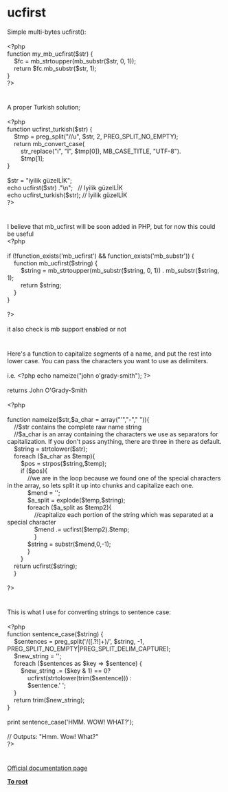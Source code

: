 # ucfirst




<div class="phpcode"><span class="html">
Simple multi-bytes ucfirst():<br><br><span class="default">&lt;?php<br></span><span class="keyword">function </span><span class="default">my_mb_ucfirst</span><span class="keyword">(</span><span class="default">$str</span><span class="keyword">) {<br>&#xA0; &#xA0; </span><span class="default">$fc </span><span class="keyword">= </span><span class="default">mb_strtoupper</span><span class="keyword">(</span><span class="default">mb_substr</span><span class="keyword">(</span><span class="default">$str</span><span class="keyword">, </span><span class="default">0</span><span class="keyword">, </span><span class="default">1</span><span class="keyword">));<br>&#xA0; &#xA0; return </span><span class="default">$fc</span><span class="keyword">.</span><span class="default">mb_substr</span><span class="keyword">(</span><span class="default">$str</span><span class="keyword">, </span><span class="default">1</span><span class="keyword">);<br>}<br></span><span class="default">?&gt;</span>
</span>
</div>
  

#


<div class="phpcode"><span class="html">
A proper Turkish solution;<br><br><span class="default">&lt;?php<br></span><span class="keyword">function </span><span class="default">ucfirst_turkish</span><span class="keyword">(</span><span class="default">$str</span><span class="keyword">) {<br>&#xA0; &#xA0; </span><span class="default">$tmp </span><span class="keyword">= </span><span class="default">preg_split</span><span class="keyword">(</span><span class="string">&quot;//u&quot;</span><span class="keyword">, </span><span class="default">$str</span><span class="keyword">, </span><span class="default">2</span><span class="keyword">, </span><span class="default">PREG_SPLIT_NO_EMPTY</span><span class="keyword">);<br>&#xA0; &#xA0; return </span><span class="default">mb_convert_case</span><span class="keyword">(<br>&#xA0; &#xA0; &#xA0; &#xA0; </span><span class="default">str_replace</span><span class="keyword">(</span><span class="string">&quot;i&quot;</span><span class="keyword">, </span><span class="string">&quot;&#x130;&quot;</span><span class="keyword">, </span><span class="default">$tmp</span><span class="keyword">[</span><span class="default">0</span><span class="keyword">]), </span><span class="default">MB_CASE_TITLE</span><span class="keyword">, </span><span class="string">&quot;UTF-8&quot;</span><span class="keyword">).<br>&#xA0; &#xA0; &#xA0; &#xA0; </span><span class="default">$tmp</span><span class="keyword">[</span><span class="default">1</span><span class="keyword">];<br>}<br><br></span><span class="default">$str </span><span class="keyword">= </span><span class="string">&quot;iyilik g&#xFC;zelL&#x130;K&quot;</span><span class="keyword">;<br>echo </span><span class="default">ucfirst</span><span class="keyword">(</span><span class="default">$str</span><span class="keyword">) .</span><span class="string">&quot;\n&quot;</span><span class="keyword">;&#xA0;&#xA0; </span><span class="comment">// Iyilik g&#xFC;zelL&#x130;K<br></span><span class="keyword">echo </span><span class="default">ucfirst_turkish</span><span class="keyword">(</span><span class="default">$str</span><span class="keyword">); </span><span class="comment">// &#x130;yilik g&#xFC;zelL&#x130;K<br></span><span class="default">?&gt;</span>
</span>
</div>
  

#


<div class="phpcode"><span class="html">
I believe that mb_ucfirst will be soon added in PHP, but for now this could be useful<br><span class="default">&lt;?php<br><br></span><span class="keyword">if (!</span><span class="default">function_exists</span><span class="keyword">(</span><span class="string">&apos;mb_ucfirst&apos;</span><span class="keyword">) &amp;&amp; </span><span class="default">function_exists</span><span class="keyword">(</span><span class="string">&apos;mb_substr&apos;</span><span class="keyword">)) {<br>&#xA0; &#xA0; function </span><span class="default">mb_ucfirst</span><span class="keyword">(</span><span class="default">$string</span><span class="keyword">) {<br>&#xA0; &#xA0; &#xA0; &#xA0; </span><span class="default">$string </span><span class="keyword">= </span><span class="default">mb_strtoupper</span><span class="keyword">(</span><span class="default">mb_substr</span><span class="keyword">(</span><span class="default">$string</span><span class="keyword">, </span><span class="default">0</span><span class="keyword">, </span><span class="default">1</span><span class="keyword">)) . </span><span class="default">mb_substr</span><span class="keyword">(</span><span class="default">$string</span><span class="keyword">, </span><span class="default">1</span><span class="keyword">);<br>&#xA0; &#xA0; &#xA0; &#xA0; return </span><span class="default">$string</span><span class="keyword">;<br>&#xA0; &#xA0; }<br>}<br><br></span><span class="default">?&gt;<br></span><br>it also check is mb support enabled or not</span>
</div>
  

#


<div class="phpcode"><span class="html">
Here&apos;s a function to capitalize segments of a name, and put the rest into lower case. You can pass the characters you want to use as delimiters.<br><br>i.e. <span class="default">&lt;?php </span><span class="keyword">echo </span><span class="default">nameize</span><span class="keyword">(</span><span class="string">&quot;john o&apos;grady-smith&quot;</span><span class="keyword">); </span><span class="default">?&gt;<br></span><br>returns John O&apos;Grady-Smith<br><br><span class="default">&lt;?php<br><br></span><span class="keyword">function </span><span class="default">nameize</span><span class="keyword">(</span><span class="default">$str</span><span class="keyword">,</span><span class="default">$a_char </span><span class="keyword">= array(</span><span class="string">&quot;&apos;&quot;</span><span class="keyword">,</span><span class="string">&quot;-&quot;</span><span class="keyword">,</span><span class="string">&quot; &quot;</span><span class="keyword">)){&#xA0; &#xA0; <br>&#xA0; &#xA0; </span><span class="comment">//$str contains the complete raw name string<br>&#xA0; &#xA0; //$a_char is an array containing the characters we use as separators for capitalization. If you don&apos;t pass anything, there are three in there as default.<br>&#xA0; &#xA0; </span><span class="default">$string </span><span class="keyword">= </span><span class="default">strtolower</span><span class="keyword">(</span><span class="default">$str</span><span class="keyword">);<br>&#xA0; &#xA0; foreach (</span><span class="default">$a_char </span><span class="keyword">as </span><span class="default">$temp</span><span class="keyword">){<br>&#xA0; &#xA0; &#xA0; &#xA0; </span><span class="default">$pos </span><span class="keyword">= </span><span class="default">strpos</span><span class="keyword">(</span><span class="default">$string</span><span class="keyword">,</span><span class="default">$temp</span><span class="keyword">);<br>&#xA0; &#xA0; &#xA0; &#xA0; if (</span><span class="default">$pos</span><span class="keyword">){<br>&#xA0; &#xA0; &#xA0; &#xA0; &#xA0; &#xA0; </span><span class="comment">//we are in the loop because we found one of the special characters in the array, so lets split it up into chunks and capitalize each one.<br>&#xA0; &#xA0; &#xA0; &#xA0; &#xA0; &#xA0; </span><span class="default">$mend </span><span class="keyword">= </span><span class="string">&apos;&apos;</span><span class="keyword">;<br>&#xA0; &#xA0; &#xA0; &#xA0; &#xA0; &#xA0; </span><span class="default">$a_split </span><span class="keyword">= </span><span class="default">explode</span><span class="keyword">(</span><span class="default">$temp</span><span class="keyword">,</span><span class="default">$string</span><span class="keyword">);<br>&#xA0; &#xA0; &#xA0; &#xA0; &#xA0; &#xA0; foreach (</span><span class="default">$a_split </span><span class="keyword">as </span><span class="default">$temp2</span><span class="keyword">){<br>&#xA0; &#xA0; &#xA0; &#xA0; &#xA0; &#xA0; &#xA0; &#xA0; </span><span class="comment">//capitalize each portion of the string which was separated at a special character<br>&#xA0; &#xA0; &#xA0; &#xA0; &#xA0; &#xA0; &#xA0; &#xA0; </span><span class="default">$mend </span><span class="keyword">.= </span><span class="default">ucfirst</span><span class="keyword">(</span><span class="default">$temp2</span><span class="keyword">).</span><span class="default">$temp</span><span class="keyword">;<br>&#xA0; &#xA0; &#xA0; &#xA0; &#xA0; &#xA0; &#xA0; &#xA0; }<br>&#xA0; &#xA0; &#xA0; &#xA0; &#xA0; &#xA0; </span><span class="default">$string </span><span class="keyword">= </span><span class="default">substr</span><span class="keyword">(</span><span class="default">$mend</span><span class="keyword">,</span><span class="default">0</span><span class="keyword">,-</span><span class="default">1</span><span class="keyword">);<br>&#xA0; &#xA0; &#xA0; &#xA0; &#xA0; &#xA0; }&#xA0; &#xA0; <br>&#xA0; &#xA0; &#xA0; &#xA0; }<br>&#xA0; &#xA0; return </span><span class="default">ucfirst</span><span class="keyword">(</span><span class="default">$string</span><span class="keyword">);<br>&#xA0; &#xA0; }<br><br></span><span class="default">?&gt;</span>
</span>
</div>
  

#


<div class="phpcode"><span class="html">
This is what I use for converting strings to sentence case:
<br>
<br><span class="default">&lt;?php
<br></span><span class="keyword">function </span><span class="default">sentence_case</span><span class="keyword">(</span><span class="default">$string</span><span class="keyword">) {
<br>&#xA0; &#xA0; </span><span class="default">$sentences </span><span class="keyword">= </span><span class="default">preg_split</span><span class="keyword">(</span><span class="string">&apos;/([.?!]+)/&apos;</span><span class="keyword">, </span><span class="default">$string</span><span class="keyword">, -</span><span class="default">1</span><span class="keyword">, </span><span class="default">PREG_SPLIT_NO_EMPTY</span><span class="keyword">|</span><span class="default">PREG_SPLIT_DELIM_CAPTURE</span><span class="keyword">);
<br>&#xA0; &#xA0; </span><span class="default">$new_string </span><span class="keyword">= </span><span class="string">&apos;&apos;</span><span class="keyword">;
<br>&#xA0; &#xA0; foreach (</span><span class="default">$sentences </span><span class="keyword">as </span><span class="default">$key </span><span class="keyword">=&gt; </span><span class="default">$sentence</span><span class="keyword">) {
<br>&#xA0; &#xA0; &#xA0; &#xA0; </span><span class="default">$new_string </span><span class="keyword">.= (</span><span class="default">$key </span><span class="keyword">&amp; </span><span class="default">1</span><span class="keyword">) == </span><span class="default">0</span><span class="keyword">?
<br>&#xA0; &#xA0; &#xA0; &#xA0; &#xA0; &#xA0; </span><span class="default">ucfirst</span><span class="keyword">(</span><span class="default">strtolower</span><span class="keyword">(</span><span class="default">trim</span><span class="keyword">(</span><span class="default">$sentence</span><span class="keyword">))) :
<br>&#xA0; &#xA0; &#xA0; &#xA0; &#xA0; &#xA0; </span><span class="default">$sentence</span><span class="keyword">.</span><span class="string">&apos; &apos;</span><span class="keyword">;
<br>&#xA0; &#xA0; }
<br>&#xA0; &#xA0; return </span><span class="default">trim</span><span class="keyword">(</span><span class="default">$new_string</span><span class="keyword">);
<br>}
<br>
<br>print </span><span class="default">sentence_case</span><span class="keyword">(</span><span class="string">&apos;HMM. WOW! WHAT?&apos;</span><span class="keyword">);
<br>
<br></span><span class="comment">// Outputs: &quot;Hmm. Wow! What?&quot;
<br></span><span class="default">?&gt;</span>
</span>
</div>
  

#

[Official documentation page](https://www.php.net/manual/en/function.ucfirst.php)

**[To root](/README.md)**